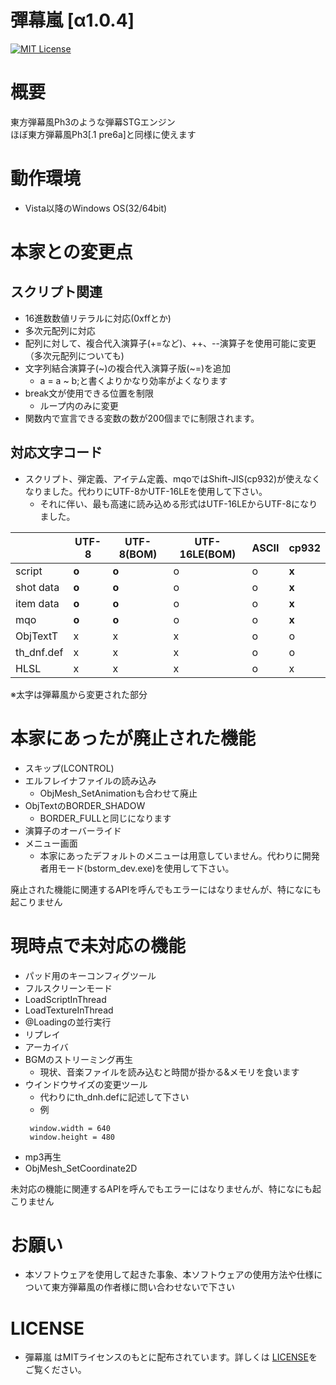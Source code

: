 彈幕嵐 [α1.0.4]
===

[![MIT License](http://img.shields.io/badge/license-MIT-blue.svg?style=flat)](./LICENSE)

# 概要
東方弾幕風Ph3のような弾幕STGエンジン  
ほぼ東方弾幕風Ph3[.1 pre6a]と同様に使えます

# 動作環境
 * Vista以降のWindows OS(32/64bit)

# 本家との変更点
## スクリプト関連
 * 16進数数値リテラルに対応(0xffとか)
 * 多次元配列に対応
 * 配列に対して、複合代入演算子(+=など)、++、--演算子を使用可能に変更（多次元配列についても)
 * 文字列結合演算子(\~)の複合代入演算子版(\~=)を追加
    * a = a ~ b;と書くよりかなり効率がよくなります
 * break文が使用できる位置を制限
    * ループ内のみに変更
 * 関数内で宣言できる変数の数が200個までに制限されます。

## 対応文字コード

* スクリプト、弾定義、アイテム定義、mqoではShift-JIS(cp932)が使えなくなりました。代わりにUTF-8かUTF-16LEを使用して下さい。
    * それに伴い、最も高速に読み込める形式はUTF-16LEからUTF-8になりました。

 | | UTF-8 | UTF-8(BOM) | UTF-16LE(BOM) | ASCII | cp932 |
 |-| - | - | - | - | - |
 | script | **o** | **o** | o | o | **x** |
 | shot data | **o** | **o** | o | o | **x** |
 | item data  | **o** | **o** | o | o | **x** |
 | mqo | **o** | **o** | o | o | **x** |
 | ObjTextT | x | x | x | o | o |
 | th_dnf.def | x | x | x | o | o |
 | HLSL | x | x | x | o | x |

※太字は弾幕風から変更された部分

# 本家にあったが廃止された機能
 * スキップ(LCONTROL)
 * エルフレイナファイルの読み込み
    * ObjMesh_SetAnimationも合わせて廃止
 * ObjTextのBORDER_SHADOW
    * BORDER_FULLと同じになります
 * 演算子のオーバーライド
* メニュー画面
    * 本家にあったデフォルトのメニューは用意していません。代わりに開発者用モード(bstorm_dev.exe)を使用して下さい。

廃止された機能に関連するAPIを呼んでもエラーにはなりませんが、特になにも起こりません

# 現時点で未対応の機能
 * パッド用のキーコンフィグツール
 * フルスクリーンモード
 * LoadScriptInThread
 * LoadTextureInThread
 * @Loadingの並行実行
 * リプレイ
 * アーカイバ
 * BGMのストリーミング再生
    * 現状、音楽ファイルを読み込むと時間が掛かる&メモリを食います
 * ウインドウサイズの変更ツール
    * 代わりにth_dnh.defに記述して下さい
    * 例
    ```
     window.width = 640
     window.height = 480
    ```
 * mp3再生
 * ObjMesh_SetCoordinate2D

 未対応の機能に関連するAPIを呼んでもエラーにはなりませんが、特になにも起こりません

 # お願い
  * 本ソフトウェアを使用して起きた事象、本ソフトウェアの使用方法や仕様について東方弾幕風の作者様に問い合わせないで下さい

 # LICENSE
  * 彈幕嵐 はMITライセンスのもとに配布されています。詳しくは [LICENSE](./LICENSE)をご覧ください。
